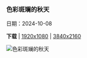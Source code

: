 ### 色彩斑斓的秋天

日期：2024-10-08

**下载**  |  [1920x1080](https://cn.bing.com/th?id=OHR.AspensColorado_ZH-CN0132780533_1920x1080.jpg)  |  [3840x2160](https://cn.bing.com/th?id=OHR.AspensColorado_ZH-CN0132780533_UHD.jpg)

![色彩斑斓的秋天](https://cn.bing.com/th?id=OHR.AspensColorado_ZH-CN0132780533_1920x1080.jpg "马布尔附近的白杨树，科罗拉多州，美国 (© Jason Hatfield/TANDEM Stills + Motion)")

